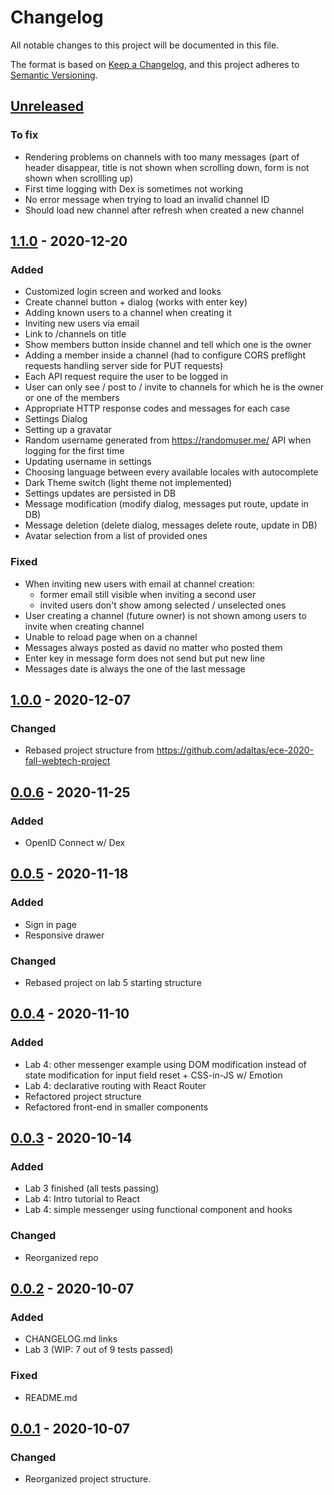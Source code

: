 # Changelog

All notable changes to this project will be documented in this file.

The format is based on [Keep a Changelog](https://keepachangelog.com/en/1.0.0/),
and this project adheres to [Semantic Versioning](https://semver.org/spec/v2.0.0.html).


## [Unreleased](https://github.com/benzinho75/node-messenger/compare/v1.1.0...HEAD)

### To fix

- Rendering problems on channels with too many messages (part of header disappear, title is not shown when scrolling down, form is not shown when scrollling up)
- First time logging with Dex is sometimes not working
- No error message when trying to load an invalid channel ID
- Should load new channel after refresh when created a new channel

## [1.1.0](https://github.com/benzinho75/node-messenger/compare/v1.0.0...v1.1.0) - 2020-12-20

### Added

- Customized login screen and worked and looks
- Create channel button + dialog (works with enter key)
- Adding known users to a channel when creating it
- Inviting new users via email
- Link to /channels on title
- Show members button inside channel and tell which one is the owner
- Adding a member inside a channel (had to configure CORS preflight requests handling server side for PUT requests)
- Each API request require the user to be logged in
- User can only see / post to / invite to channels for which he is the owner or one of the members
- Appropriate HTTP response codes and messages for each case
- Settings Dialog
- Setting up a gravatar
- Random username generated from https://randomuser.me/ API when logging for the first time
- Updating username in settings
- Choosing language between every available locales with autocomplete
- Dark Theme switch (light theme not implemented)
- Settings updates are persisted in DB
- Message modification (modify dialog, messages put route, update in DB)
- Message deletion (delete dialog, messages delete route, update in DB)
- Avatar selection from a list of provided ones

### Fixed

- When inviting new users with email at channel creation:
    - former email still visible when inviting a second user
    - invited users don't show among selected / unselected ones
- User creating a channel (future owner) is not shown among users to invite when creating channel
- Unable to reload page when on a channel
- Messages always posted as david no matter who posted them
- Enter key in message form does not send but put new line
- Messages date is always the one of the last message

## [1.0.0](https://github.com/benzinho75/node-messenger/compare/v0.0.6...v1.0.0) - 2020-12-07

### Changed

- Rebased project structure from https://github.com/adaltas/ece-2020-fall-webtech-project

## [0.0.6](https://github.com/benzinho75/node-messenger/compare/v0.0.5...v0.0.6) - 2020-11-25

### Added

- OpenID Connect w/ Dex


## [0.0.5](https://github.com/benzinho75/node-messenger/compare/v0.0.4...v0.0.5) - 2020-11-18

### Added

- Sign in page
- Responsive drawer

### Changed

- Rebased project on lab 5 starting structure


## [0.0.4](https://github.com/benzinho75/node-messenger/compare/v0.0.3...v0.0.4) - 2020-11-10

### Added
- Lab 4: other messenger example using DOM modification instead of state modification for input field reset + CSS-in-JS w/ Emotion
- Lab 4: declarative routing with React Router
- Refactored project structure
- Refactored front-end in smaller components

## [0.0.3](https://github.com/benzinho75/node-messenger/compare/v0.0.2...v0.0.3) - 2020-10-14

### Added
- Lab 3 finished (all tests passing)
- Lab 4: Intro tutorial to React
- Lab 4: simple messenger using functional component and hooks

### Changed
- Reorganized repo


## [0.0.2](https://github.com/benzinho75/node-messenger/compare/v0.0.1...v0.0.2) - 2020-10-07

### Added
- CHANGELOG.md links
- Lab 3 (WIP: 7 out of 9 tests passed)

### Fixed
- README.md


## [0.0.1](https://github.com/benzinho75/node-messenger/releases/tag/v0.0.1) - 2020-10-07

### Changed
- Reorganized project structure.
